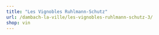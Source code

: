 ```yaml
---
title: "Les Vignobles Ruhlmann-Schutz"
url: /dambach-la-ville/les-vignobles-ruhlmann-schutz-3/
shop: vin
---
```

